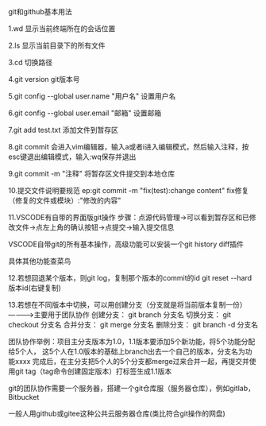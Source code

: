 git和github基本用法

1.wd
显示当前终端所在的会话位置

2.ls
显示当前目录下的所有文件

3.cd
切换路径

4.git version
git版本号

5.git config --global user.name "用户名"
设置用户名

6.git config --global user.email "邮箱"
设置邮箱

7.git add test.txt
添加文件到暂存区

8.git commit
会进入vim编辑器，输入a或者i进入编辑模式，然后输入注释，按esc键退出编辑模式，输入:wq保存并退出

9.git commit -m "注释"
将暂存区文件提交到本地仓库

10.提交文件说明要规范
ep:git commit -m "fix(test):change content"
fix修复（修复的文件或模块）:"修改的内容"

11.VSCODE有自带的界面版git操作
步骤：点源代码管理->可以看到暂存区和已修改文件->点左上角的确认按钮->点提交->输入提交信息

VSCODE自带git的所有基本操作，高级功能可以安装一个git history diff插件

具体其他功能查菜鸟

12.若想回退某个版本，则git log，复制那个版本的commit的id
git reset --hard 版本id(右键复制)

13.若想在不同版本中切换，可以用创建分支（分支就是将当前版本复制一份）————>主要用于团队协作
创建分支：
git branch 分支名
切换分支：
git checkout 分支名
合并分支：
git merge 分支名
删除分支：
git branch -d 分支名

团队协作举例：项目主分支版本为1.0，1.1版本要添加5个新功能，将5个功能分配给5个人，
这5个人在1.0版本的基础上branch出去一个自己的版本，分支名为功能xxxx
完成后，在主分支把5个人的5个分支都merge过来合并一起，再提交并使用git tag（tag命令创建固定版本）打标签生成1.1版本

git的团队协作需要一个服务器，搭建一个git仓库服（服务器仓库），例如gitlab，Bitbucket

一般人用github或gitee这种公共云服务器仓库(类比符合git操作的网盘)



